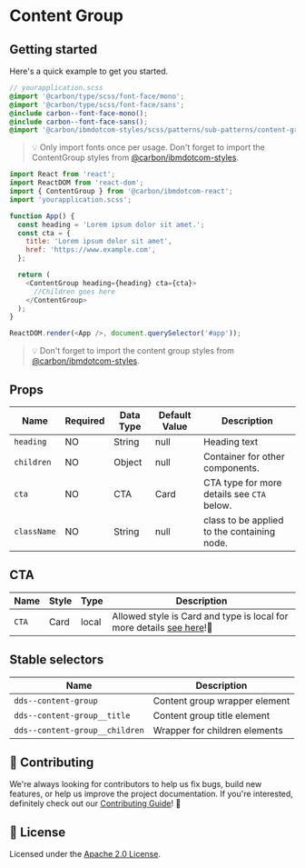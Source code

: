 # Content Group

## Getting started

Here's a quick example to get you started.

```scss
// yourapplication.scss
@import '@carbon/type/scss/font-face/mono';
@import '@carbon/type/scss/font-face/sans';
@include carbon--font-face-mono();
@include carbon--font-face-sans();
@import '@carbon/ibmdotcom-styles/scss/patterns/sub-patterns/content-group';
```

> 💡 Only import fonts once per usage. Don't forget to import the ContentGroup
> styles from
> [@carbon/ibmdotcom-styles](https://github.com/carbon-design-system/ibm-dotcom-library/blob/master/packages/styles).

```javascript
import React from 'react';
import ReactDOM from 'react-dom';
import { ContentGroup } from '@carbon/ibmdotcom-react';
import 'yourapplication.scss';

function App() {
  const heading = 'Lorem ipsum dolor sit amet.';
  const cta = {
    title: 'Lorem ipsum dolor sit amet',
    href: 'https://www.example.com',
  };

  return (
    <ContentGroup heading={heading} cta={cta}>
      //Children goes here
    </ContentGroup>
  );
}

ReactDOM.render(<App />, document.querySelector('#app'));
```

> 💡 Don't forget to import the content group styles from
> [@carbon/ibmdotcom-styles](https://github.com/carbon-design-system/ibm-dotcom-library/blob/master/packages/styles).

## Props

| Name        | Required | Data Type | Default Value | Description                                 |
| ----------- | -------- | --------- | ------------- | ------------------------------------------- |
| `heading`   | NO       | String    | null          | Heading text                                |
| `children`  | NO       | Object    | null          | Container for other components.             |
| `cta`       | NO       | CTA       | Card          | CTA type for more details see `CTA` below.  |
| `className` | NO       | String    | null          | class to be applied to the containing node. |

## CTA

| Name  | Style | Type  | Description                                                                                                                                                     |
| ----- | ----- | ----- | --------------------------------------------------------------------------------------------------------------------------------------------------------------- |
| `CTA` | Card  | local | Allowed style is Card and type is local for more details [see here](https://ibmdotcom-react-experimental.mybluemix.net/?path=/story/components-cta--default)!👀 |

## Stable selectors

| Name                           | Description                   |
| ------------------------------ | ----------------------------- |
| `dds--content-group`           | Content group wrapper element |
| `dds--content-group__title`    | Content group title element   |
| `dds--content-group__children` | Wrapper for children elements |

## 🙌 Contributing

We're always looking for contributors to help us fix bugs, build new features,
or help us improve the project documentation. If you're interested, definitely
check out our
[Contributing Guide](https://github.com/carbon-design-system/ibm-dotcom-library/blob/master/.github/CONTRIBUTING.md)!
👀

## 📝 License

Licensed under the
[Apache 2.0 License](https://github.com/carbon-design-system/ibm-dotcom-library/blob/master/LICENSE).
